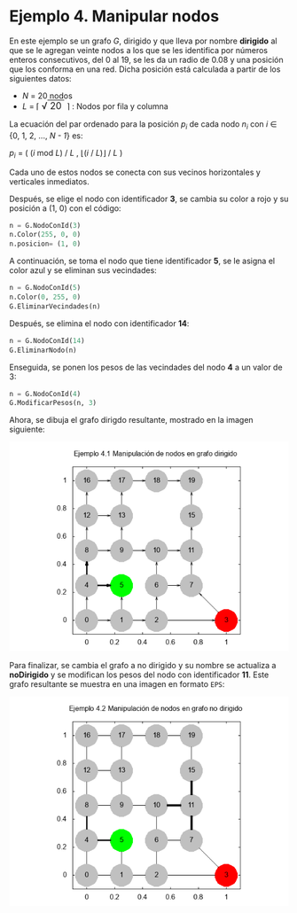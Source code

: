 # Ejemplo 4. Manipular nodos

En este ejemplo se un grafo *G*, dirigido y que lleva por nombre **dirigido** al que se le agregan veinte nodos a los que se les identifica por números enteros consecutivos, del 0 al 19, se les da un radio de 0.08 y una posición que los conforma en una red. Dicha posición está calculada a partir de los siguientes datos:

* *N* = 20 nodos
* *L* =
	&lceil; <span style="white-space: nowrap; font-size:larger">
&radic;<span style="text-decoration:overline;">&nbsp;20&nbsp;</span>
</span>	&rceil; : Nodos por fila y columna

La ecuación del par ordenado para la posición *p<sub>i</sub>* de cada nodo *n<sub>i</sub>* con *i* &in; {0, 1, 2, ..., *N - 1*} es:

*p<sub>i</sub>* = ( (*i* mod *L*) / *L* , &lfloor;(*i* / *L*)&rfloor; / *L* )

Cada uno de estos nodos se conecta con sus vecinos horizontales y verticales inmediatos.

Después, se elige el nodo con identificador **3**, se cambia su color a rojo y su posición a (1, 0) con el código:

```python
n = G.NodoConId(3)
n.Color(255, 0, 0)
n.posicion= (1, 0)
```

A continuación, se toma el nodo que tiene identificador **5**, se le asigna el color azul y se eliminan sus vecindades:

```python
n = G.NodoConId(5)
n.Color(0, 255, 0)
G.EliminarVecindades(n)
```

Después, se elimina el nodo con identificador **14**:

```python
n = G.NodoConId(14)
G.EliminarNodo(n)
```

Enseguida, se ponen los pesos de las vecindades del nodo **4** a un valor de 3:

```python
n = G.NodoConId(4)
G.ModificarPesos(n, 3)
```

Ahora, se dibuja el grafo dirigdo resultante, mostrado en la imagen siguiente:

![](dirigido.png?raw=true)

Para finalizar, se cambia el grafo a no dirigido y su nombre se actualiza a **noDirigido** y se modifican los pesos del nodo con identificador **11**. Este grafo resultante se muestra en una imagen en formato `EPS`:

![](noDirigido.png?raw=true)
